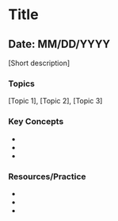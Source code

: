 # Title

## Date: MM/DD/YYYY

[Short description]

### Topics

[Topic 1], [Topic 2], [Topic 3]

### Key Concepts

- [Key Concept 1]: [Description]
- [Key Concept 2]: [Description]
- [Key Concept 3]: [Description]

### Resources/Practice

- [Resource 1]: [Description]
- [Resource 2]: [Description]
- [Resource 3]: [Description]

